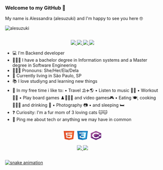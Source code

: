 ### Welcome to my GitHub 🖖
My name is Alessandra (alesuzuki) and I'm happy to see you here 🤓

<p align="left"> <img src="https://komarev.com/ghpvc/?username=alesuzuki&label=Profile%20views&color=0e75b6&style=flat" alt="alesuzuki" /> </p>

##

<div align="center">
  <a href="https://www.linkedin.com/in/alesuzuki/" target="_blank">
    <img src="https://img.shields.io/badge/-LinkedIn-%230077B5?style=for-the-badge&logo=linkedin&logoColor=white" target="_blank">
  </a>

  <a href="https://www.instagram.com/alesuzukis2/" target="_blank">
    <img src="https://img.shields.io/badge/-Instagram-%23E4405F?style=for-the-badge&logo=instagram&logoColor=white" target="_blank">
  </a>

  <a href="https://www.twitch.tv/alesuzukis2" target="_blank">
    <img src="https://img.shields.io/badge/Twitch-9146FF?style=for-the-badge&logo=twitch&logoColor=white" target="_blank">
  </a>
  <a href = "mailto:alesuzuki@gmail.com"><img src="https://img.shields.io/badge/-Gmail-%23333?style=for-the-badge&logo=gmail&logoColor=white" target="_blank">
  </a>


  
</div>

- 💻 I'm Backend developer
- 👩🏻‍🎓 I have a bachelor degree in Information systems and a Master degree in Software Engineering
- 👩🏻‍💼 Pronouns: She/Her/Ela/Dela
- 📌 Currently living in São Paulo, SP
- 📚 I love studiyng and learning new things
- 🤩 In my free time i like to:
• Travel ⛱️✈️🌎
• Listen to music 🎵🎶
• Workout 🏋🏻
• Play board games ♟️🎲🧙‍♂️ and video games🎮
• Eating 🍽️, cooking 👩🏻‍🍳 and drinking 🍻
• Photography 📷
• and sleeping 🛏️
- ❓ Curiosity: I'm a fur mom of 3 loving cats 🐱🐱
- 💬 Ping me about tech or anything we may have in common

##
<div  align="center"> 
  <img align="center" alt="HTML" height="30" width="40" src="https://raw.githubusercontent.com/devicons/devicon/master/icons/html5/html5-original.svg">
  <img align="center" alt="CSS" height="30" width="40" src="https://raw.githubusercontent.com/devicons/devicon/master/icons/css3/css3-original.svg">
  <img align="center" alt="Csharp" height="30" width="40" src="https://raw.githubusercontent.com/devicons/devicon/master/icons/csharp/csharp-original.svg">
</div>

<BR>

<div align="center">
  <a href="https://github.com/alesuzuki">
  <img height="160em" src="https://github-readme-stats.vercel.app/api?username=alesuzuki&show_icons=true&theme=dracula&include_all_commits=true&count_private=true"/>
  <img height="160em" src="https://github-readme-stats.vercel.app/api/top-langs/?username=alesuzuki&layout=compact&langs_count=7&theme=dracula"/>
</div>

##

![snake animation](https://github.com/alesuzuki/alesuzuki/blob/output/github-contribution-grid-snake.svg)

##



